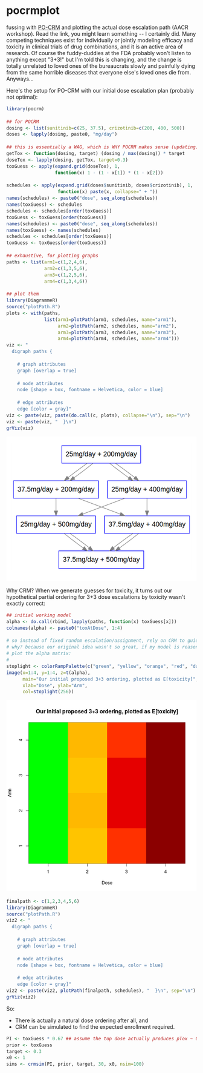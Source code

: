 # pocrmplot
fussing with [PO-CRM](http://www.ncbi.nlm.nih.gov/pmc/articles/PMC3947103/) and plotting the actual dose escalation path (AACR workshop).  Read the link, you might learn something -- I certainly did.  Many competing techniques exist for individually or jointly modeling efficacy and toxicity in clinical trials of drug combinations, and it is an active area of research.  Of course the fuddy-duddies at the FDA probably won't listen to anything except "3+3!" but I'm told this is changing, and the change is totally unrelated to loved ones of the bureaucrats slowly and painfully dying from the same horrible diseases that everyone else's loved ones die from.  Anyways...

Here's the setup for PO-CRM with our initial dose escalation plan (probably not optimal):

```R 
library(pocrm)

## for POCRM 
dosing <- list(sunitinib=c(25, 37.5), crizotinib=c(200, 400, 500))
doses <- lapply(dosing, paste0, "mg/day")
 
## this is essentially a WAG, which is WHY POCRM makes sense (updating)
getTox <- function(dosing, target) (dosing / max(dosing)) * target
doseTox <- lapply(dosing, getTox, target=0.3)
toxGuess <- apply(expand.grid(doseTox), 1,
                  function(x) 1 - (1 - x[1]) * (1 - x[2]))

schedules <- apply(expand.grid(doses$sunitinib, doses$crizotinib), 1, 
                   function(x) paste(x, collapse=" + "))
names(schedules) <- paste0("dose", seq_along(schedules))
names(toxGuess) <- schedules
schedules <- schedules[order(toxGuess)] 
toxGuess <- toxGuess[order(toxGuess)] 
names(schedules) <- paste0("dose", seq_along(schedules))
names(toxGuess) <- names(schedules)
schedules <- schedules[order(toxGuess)] 
toxGuess <- toxGuess[order(toxGuess)] 

## exhaustive, for plotting graphs 
paths <- list(arm1=c(1,2,4,6),
              arm2=c(1,3,5,6),
              arm3=c(1,2,5,6),
              arm4=c(1,3,4,6))

## plot them 
library(DiagrammeR)
source("plotPath.R")
plots <- with(paths, 
              list(arm1=plotPath(arm1, schedules, name="arm1"), 
                   arm2=plotPath(arm2, schedules, name="arm2"), 
                   arm3=plotPath(arm3, schedules, name="arm3"), 
                   arm4=plotPath(arm4, schedules, name="arm4")))
viz <- "
  digraph paths {

    # graph attributes
    graph [overlap = true]

    # node attributes
    node [shape = box, fontname = Helvetica, color = blue]

    # edge attributes
    edge [color = gray]"
viz <- paste(viz, paste(do.call(c, plots), collapse="\n"), sep="\n")
viz <- paste(viz, "  }\n")
grViz(viz)
```

![Arms](arms.png)  

Why CRM?  When we generate guesses for toxicity, it turns out our hypothetical partial ordering for 3+3 dose escalations by toxicity wasn't exactly correct:

```R
## initial working model 
alpha <- do.call(rbind, lapply(paths, function(x) toxGuess[x]))
colnames(alpha) <- paste0("toxAtDose", 1:4)

# so instead of fixed random escalation/assignment, rely on CRM to guide dose
# why? because our original idea wasn't so great, if my model is reasonable.
# plot the alpha matrix:
#
stoplight <- colorRampPalette(c("green", "yellow", "orange", "red", "darkred"))
image(x=1:4, y=1:4, z=t(alpha),
      main="Our initial proposed 3+3 ordering, plotted as E[toxicity]",
      xlab="Dose", ylab="Arm",
      col=stoplight(256))
```
![Toxicity working model](toxPlot.png)

```R
finalpath <- c(1,2,3,4,5,6)
library(DiagrammeR)
source("plotPath.R")
viz2 <- "
  digraph paths {

    # graph attributes
    graph [overlap = true]

    # node attributes
    node [shape = box, fontname = Helvetica, color = blue]

    # edge attributes
    edge [color = gray]"
viz2 <- paste(viz2, plotPath(finalpath, schedules), "  }\n", sep="\n")
grViz(viz2)

```

So:
- There is actually a natural dose ordering after all, and 
- CRM can be simulated to find the expected enrollment required.  

```R 
PI <- toxGuess * 0.67 ## assume the top dose actually produces pTox ~ 0.35
prior <- toxGuess
target <- 0.3 
x0 <- 1
sims <- crmsim(PI, prior, target, 30, x0, nsim=100)
```
